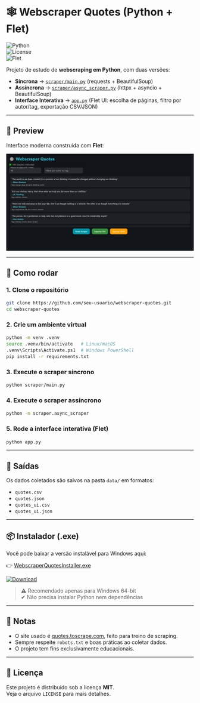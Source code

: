# 🕸️ Webscraper Quotes (Python + Flet)

![Python](https://img.shields.io/badge/python-3.11-blue.svg)  
![License](https://img.shields.io/badge/license-MIT-green.svg)  
![Flet](https://img.shields.io/badge/Flet-UI%20Framework-orange)

Projeto de estudo de **webscraping em Python**, com duas versões:

- **Síncrona** → [`scraper/main.py`](scraper/main.py) (requests + BeautifulSoup)  
- **Assíncrona** → [`scraper/async_scraper.py`](scraper/async_scraper.py) (httpx + asyncio + BeautifulSoup)  
- **Interface Interativa** → [`app.py`](app.py) (Flet UI: escolha de páginas, filtro por autor/tag, exportação CSV/JSON)  

---

## 📸 Preview

Interface moderna construída com **Flet**:

![Preview da interface](docs/preview.png)

---

## 🚀 Como rodar

### 1. Clone o repositório
```bash
git clone https://github.com/seu-usuario/webscraper-quotes.git
cd webscraper-quotes
```

### 2. Crie um ambiente virtual
```bash
python -m venv .venv
source .venv/bin/activate   # Linux/macOS
.venv\Scripts\Activate.ps1  # Windows PowerShell
pip install -r requirements.txt
```

### 3. Execute o scraper síncrono
```bash
python scraper/main.py
```

### 4. Execute o scraper assíncrono
```bash
python -m scraper.async_scraper
```

### 5. Rode a interface interativa (Flet)
```bash
python app.py
```

---

## 📂 Saídas

Os dados coletados são salvos na pasta `data/` em formatos:

- `quotes.csv`
- `quotes.json`
- `quotes_ui.csv`
- `quotes_ui.json`

---

## 📦 Instalador (.exe)

Você pode baixar a versão instalável para Windows aqui:

👉 [WebscraperQuotesInstaller.exe](https://github.com/AurusDev/webscraper-quotes/releases/tag/v1.0.0)

[![Download](https://img.shields.io/badge/⬇️%20Download-WebscraperQuotes-blue?style=for-the-badge)](https://github.com/AurusDev/webscraper-quotes/releases/tag/v1.0.0)

> ⚠️ Recomendado apenas para Windows 64-bit  
> ✔ Não precisa instalar Python nem dependências

---

## 📖 Notas

- O site usado é [quotes.toscrape.com](http://quotes.toscrape.com), feito para treino de scraping.  
- Sempre respeite `robots.txt` e boas práticas ao coletar dados.  
- O projeto tem fins exclusivamente educacionais.

---

## 📜 Licença

Este projeto é distribuído sob a licença **MIT**.  
Veja o arquivo `LICENSE` para mais detalhes.

